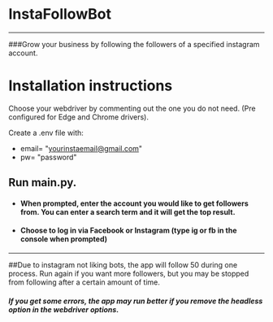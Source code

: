 # InstaFollowBot
______
###Grow your business by following the followers of a specified instagram account.

# Installation instructions

Choose your webdriver by commenting out the one you do not need. (Pre configured for Edge and Chrome drivers).

Create a .env file with:

- email= "yourinstaemail@gmail.com"
- pw= "password"


## Run main.py. 
- #### When prompted, enter the account you would like to get followers from. You can enter a search term and it will get the top result.
- #### Choose to log in via Facebook or Instagram (type ig or fb in the console when prompted)
____
##Due to instagram not liking bots, the app will follow 50 during one process. Run again if you want more followers, but you may be stopped from following after a certain amount of time. 
##### If you get some errors, the app may run better if you remove the headless option in the webdriver options. 